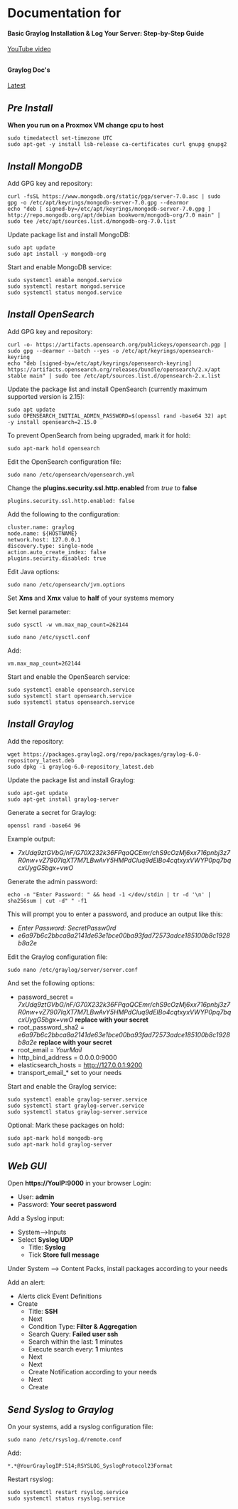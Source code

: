 # Documentation for

#### Basic Graylog Installation & Log Your Server: Step-by-Step Guide

[YouTube video](https://youtu.be/5szt-IHc9XI)

##

#### Graylog Doc's

[Latest](https://go2docs.graylog.org/current/downloading_and_installing_graylog/debian_installation.htm)

##

## *Pre Install*

**When you run on a Proxmox VM change cpu to host**

```
sudo timedatectl set-timezone UTC
sudo apt-get -y install lsb-release ca-certificates curl gnupg gnupg2
```

## *Install MongoDB*

Add GPG key and repository:
```
curl -fsSL https://www.mongodb.org/static/pgp/server-7.0.asc | sudo gpg -o /etc/apt/keyrings/mongodb-server-7.0.gpg --dearmor
echo "deb [ signed-by=/etc/apt/keyrings/mongodb-server-7.0.gpg ] http://repo.mongodb.org/apt/debian bookworm/mongodb-org/7.0 main" | sudo tee /etc/apt/sources.list.d/mongodb-org-7.0.list
```

Update package list and install MongoDB:
```
sudo apt update
sudo apt install -y mongodb-org
```

Start and enable MongoDB service:
```
sudo systemctl enable mongod.service
sudo systemctl restart mongod.service
sudo systemctl status mongod.service
```

## *Install OpenSearch*

Add GPG key and repository:
```
curl -o- https://artifacts.opensearch.org/publickeys/opensearch.pgp | sudo gpg --dearmor --batch --yes -o /etc/apt/keyrings/opensearch-keyring
echo "deb [signed-by=/etc/apt/keyrings/opensearch-keyring] https://artifacts.opensearch.org/releases/bundle/opensearch/2.x/apt stable main" | sudo tee /etc/apt/sources.list.d/opensearch-2.x.list
```

Update the package list and install OpenSearch (currently maximum supported version is 2.15):
```
sudo apt update
sudo OPENSEARCH_INITIAL_ADMIN_PASSWORD=$(openssl rand -base64 32) apt -y install opensearch=2.15.0
```

To prevent OpenSearch from being upgraded, mark it for hold:
```
sudo apt-mark hold opensearch
```

Edit the OpenSearch configuration file:
```
sudo nano /etc/opensearch/opensearch.yml
```
Change the **plugins.security.ssl.http.enabled** from *true* to **false**
```
plugins.security.ssl.http.enabled: false
```

Add the following to the configuration:
```
cluster.name: graylog
node.name: ${HOSTNAME}
network.host: 127.0.0.1
discovery.type: single-node
action.auto_create_index: false
plugins.security.disabled: true
```

Edit Java options:
```
sudo nano /etc/opensearch/jvm.options
```
Set **Xms** and **Xmx** value to **half** of your systems memory

Set kernel parameter:
```
sudo sysctl -w vm.max_map_count=262144
```
```
sudo nano /etc/sysctl.conf
```
Add:
```
vm.max_map_count=262144
```

Start and enable the OpenSearch service:
```
sudo systemctl enable opensearch.service
sudo systemctl start opensearch.service
sudo systemctl status opensearch.service
```

## *Install Graylog*

Add the repository:
```
wget https://packages.graylog2.org/repo/packages/graylog-6.0-repository_latest.deb
sudo dpkg -i graylog-6.0-repository_latest.deb
```

Update the package list and install Graylog:
```
sudo apt-get update
sudo apt-get install graylog-server 
```

Generate a secret for Graylog:
```
openssl rand -base64 96
```
Example output:
  - *7xUdq9ztGVbG/nF/G70X232k36FPqaQCEmr/chS9cOzMj6xx716pnbj3z7R0nw+vZ7907lqXT7M7LBwAvY5HMPdCluq9dEIBo4cqtxyxVWYP0pq7bqcxUygG5bgx+vwO*

Generate the admin password:
```
echo -n "Enter Password: " && head -1 </dev/stdin | tr -d '\n' | sha256sum | cut -d" " -f1
```
This will prompt you to enter a password, and produce an output like this:
  - *Enter Password: SecretPassw0rd*
  - *e6a97b6c2bbca8a2141de63e1bce00ba93fad72573adce185100b8c1928b8a2e*

Edit the Graylog configuration file:
```
sudo nano /etc/graylog/server/server.conf
```

And set the following options:
  - password_secret = *7xUdq9ztGVbG/nF/G70X232k36FPqaQCEmr/chS9cOzMj6xx716pnbj3z7R0nw+vZ7907lqXT7M7LBwAvY5HMPdCluq9dEIBo4cqtxyxVWYP0pq7bqcxUygG5bgx+vwO* **replace with your secret**
  - root_password_sha2 = *e6a97b6c2bbca8a2141de63e1bce00ba93fad72573adce185100b8c1928b8a2e* **replace with your secret**
  - root_email = *YourMail*
  - http_bind_address = 0.0.0.0:9000
  - elasticsearch_hosts = http://127.0.0.1:9200
  - transport_email_* set to your needs

Start and enable the Graylog service:
```
sudo systemctl enable graylog-server.service
sudo systemctl start graylog-server.service
sudo systemctl status graylog-server.service
```

Optional: Mark these packages on hold:
```
sudo apt-mark hold mongodb-org
sudo apt-mark hold graylog-server
```

## *Web GUI*

Open **https://YouIP:9000** in your browser
Login:
  - User: **admin**
  - Password: **Your secret password**

Add a Syslog input:
  - System-->Inputs
  - Select **Syslog UDP**
    - Title: **Syslog**
    - Tick **Store full message**

Under System --> Content Packs, install packages according to your needs

Add an alert:
  - Alerts click Event Definitions
  - Create
    - Title: **SSH**
    - Next
    - Condition Type: **Filter & Aggregation**
    - Search Query: **Failed user ssh**
    - Search within the last: **1** minutes
    - Execute search every: **1** miuntes
    - Next
    - Next
    - Create Notification according to your needs
    - Next
    - Create

## *Send Syslog to Graylog*

On your systems, add a rsyslog configuration file:
```
sudo nano /etc/rsyslog.d/remote.conf
```
Add:
```
*.*@YourGraylogIP:514;RSYSLOG_SyslogProtocol23Format
```

Restart rsyslog:
```
sudo systemctl restart rsyslog.service
sudo systemctl status rsyslog.service
```
